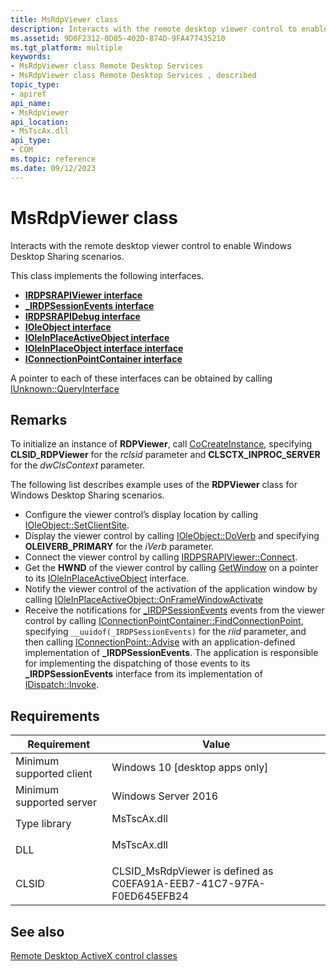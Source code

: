 ```yaml
---
title: MsRdpViewer class
description: Interacts with the remote desktop viewer control to enable Windows Desktop Sharing scenarios.
ms.assetid: 9D0F2312-0D85-402D-874D-9FA477435210
ms.tgt_platform: multiple
keywords:
- MsRdpViewer class Remote Desktop Services
- MsRdpViewer class Remote Desktop Services , described
topic_type:
- apiref
api_name:
- MsRdpViewer
api_location:
- MsTscAx.dll
api_type:
- COM
ms.topic: reference
ms.date: 09/12/2023
---
```


# MsRdpViewer class

Interacts with the remote desktop viewer control to enable Windows Desktop Sharing scenarios.

This class implements the following interfaces.

- [**IRDPSRAPIViewer interface**](/windows/win32/api/rdpencomapi/nn-rdpencomapi-irdpsrapiviewer)
- [**_IRDPSessionEvents interface**](/windows/win32/api/rdpencomapi/nn-rdpencomapi-_irdpsessionevents)
- [**IRDPSRAPIDebug interface**](/windows/win32/api/rdpencomapi/nn-rdpencomapi-irdpsrapidebug)
- [**IOleObject  interface**](/windows/win32/api/oleidl/nn-oleidl-ioleobject)
- [**IOleInPlaceActiveObject  interface**](/windows/win32/api/oleidl/nn-oleidl-ioleobject)
- [**IOleInPlaceObject interface  interface**](/windows/win32/api/oleidl/nn-oleidl-ioleinplaceobject)
- [**IConnectionPointContainer interface**](/windows/win32/api/ocidl/nn-ocidl-iconnectionpointcontainer)

A pointer to each of these interfaces can be obtained by calling [IUnknown::QueryInterface](/windows/win32/api/unknwn/nf-unknwn-iunknown-queryinterface(refiid_void))

## Remarks

To initialize an instance of **RDPViewer**, call [CoCreateInstance](/windows/win32/api/combaseapi/nf-combaseapi-cocreateinstance), specifying **CLSID_RDPViewer** for the *rclsid* parameter and **CLSCTX_INPROC_SERVER** for the *dwClsContext* parameter.

The following list describes example uses of the **RDPViewer** class for Windows Desktop Sharing scenarios.

- Configure the viewer control’s display location by calling [IOleObject::SetClientSite](/windows/win32/api/oleidl/nf-oleidl-ioleobject-setclientsite).
- Display the viewer control by calling [IOleObject::DoVerb](/windows/win32/api/oleidl/nf-oleidl-ioleobject-doverb) and specifying **OLEIVERB_PRIMARY** for the *iVerb* parameter.
- Connect the viewer control by calling [IRDPSRAPIViewer::Connect](/windows/win32/api/rdpencomapi/nf-rdpencomapi-irdpsrapiviewer-connect).
- Get the **HWND** of the viewer control by calling [GetWindow](/windows/win32/api/oleidl/nf-oleidl-iolewindow-getwindow) on a pointer to its [IOleInPlaceActiveObject](/windows/win32/api/oleidl/nn-oleidl-ioleinplaceactiveobject) interface.
- Notify the viewer control of the activation of the application window by calling [IOleInPlaceActiveObject::OnFrameWindowActivate](/windows/win32/api/oleidl/nf-oleidl-ioleinplaceactiveobject-onframewindowactivate)
- Receive the notifications for [_IRDPSessionEvents](/windows/win32/api/rdpencomapi/nn-rdpencomapi-_irdpsessionevents) events from the viewer control by calling [IConnectionPointContainer::FindConnectionPoint](/windows/win32/api/ocidl/nf-ocidl-iconnectionpointcontainer-findconnectionpoint), specifying `__uuidof(_IRDPSessionEvents)` for the *riid* parameter, and then calling [IConnectionPoint::Advise](/windows/win32/api/ocidl/nf-ocidl-iconnectionpoint-advise) with an application-defined implementation of **_IRDPSessionEvents**. The application is responsible for implementing the dispatching of those events to its **_IRDPSessionEvents** interface from its implementation of [IDispatch::Invoke](/windows/win32/api/oaidl/nf-oaidl-idispatch-invoke).

## Requirements



| Requirement | Value |
|-------------------------------------|----------------------------------------------------------------------------------------|
| Minimum supported client<br/> | Windows 10 \[desktop apps only\]<br/>                                            |
| Minimum supported server<br/> | Windows Server 2016<br/>                                                         |
| Type library<br/>             | <dl> <dt>MsTscAx.dll</dt> </dl> |
| DLL<br/>                      | <dl> <dt>MsTscAx.dll</dt> </dl> |
| CLSID<br/>                    | CLSID\_MsRdpViewer is defined as C0EFA91A-EEB7-41C7-97FA-F0ED645EFB24<br/>     |



## See also

<dl> <dt>

[Remote Desktop ActiveX control classes](remote-desktop-activex-control-classes.md)
</dt> </dl>

